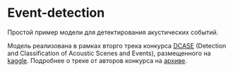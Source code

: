 # Event-detection
Простой пример модели для детектирования акустических событий.

Модель реализована в рамках вторго трека конкурса [DCASE](http://dcase.community/challenge2018/task-general-purpose-audio-tagging) (Detection and Classification of
Acoustic Scenes and Events), размещенного на [kaggle](https://www.kaggle.com/c/freesound-audio-tagging).
Подробнее о треке от авторов конкурса на [архиве](https://arxiv.org/pdf/1807.09902.pdf).
